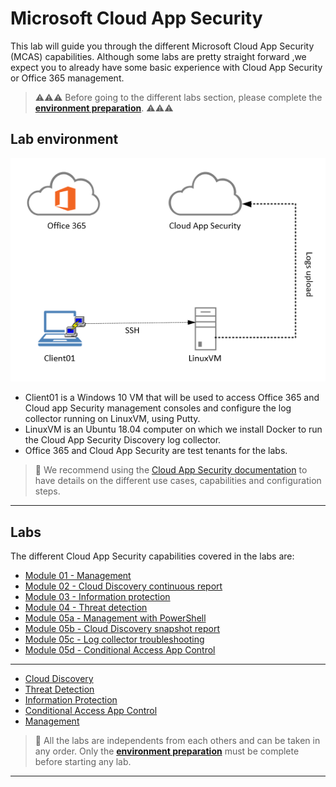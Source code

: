 # Microsoft Cloud App Security

This lab will guide you through the different Microsoft Cloud App Security (MCAS) capabilities.
Although some labs are pretty straight forward ,we expect you to already have some basic experience with Cloud App Security or Office 365 management.

>:warning::warning::warning: Before going to the different labs section, please complete the **[environment preparation](mcas_lab_preparation.md)**. :warning::warning::warning:

## Lab environment

![Lab environment](media/mcaslabenvironment.png "Lab environment")

* Client01 is a Windows 10 VM that will be used to access Office 365 and Cloud app Security management consoles and configure the log collector running on LinuxVM, using Putty.
* LinuxVM is an Ubuntu 18.04 computer on which we install Docker to run the Cloud App Security Discovery log collector.
* Office 365 and Cloud App Security are test tenants for the labs.

>:memo: We recommend using the [Cloud App Security documentation](https://docs.microsoft.com/en-us/cloud-app-security/what-is-cloud-app-security "Cloud App Security documentation") to have details on the different use cases, capabilities and configuration steps.

---

## Labs

The different Cloud App Security capabilities covered in the labs are:

* [Module 01 - Management](module01/module01.md)
* [Module 02 - Cloud Discovery continuous report](module02/module02.md)
* [Module 03 - Information protection](module03/module03.md)
* [Module 04 - Threat detection](module04/module04.md)
* [Module 05a - Management with PowerShell](module05a/module05a.md)
* [Module 05b - Cloud Discovery snapshot report](module05b/module05b.md)
* [Module 05c - Log collector troubleshooting](module05b/module05c.md)
* [Module 05d - Conditional Access App Control](module05b/module05d.md)

---

* [Cloud Discovery](mcas_discovery_lab.md)
* [Threat Detection](mcas_threat_detection_lab.md)
* [Information Protection](mcas_information_protection_lab.md)
* [Conditional Access App Control](mcas_app_control_lab.md)
* [Management](mcas_management_lab.md)

>:memo: All the labs are independents from each others and can be taken in any order. Only the **[environment preparation](mcas_lab_preparation.md)** must be complete before starting any lab.

---